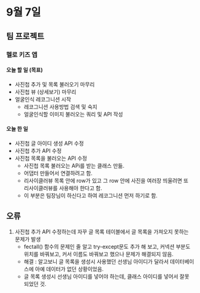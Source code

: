 # 9월 7일

## 팀 프로젝트

### 헬로 키즈 앱

#### 오늘 할 일 (목표)
- 사진첩 추가 및 목록 불러오기 마무리
- 사진첩 뷰 (상세보기) 마무리
- 얼굴인식 레코그니션 시작
  - 레코그니션 사용방법 검색 및 숙지
  - 얼굴인식할 이미지 불러오는 쿼리 및 API 작성





#### 오늘 한 일
- 사진첩 글 아이디 생성 API 수정
- 사진첩 추가 API 수정
- 사진첩 목록을 불러오는 API 수정
  - 사진첩 목록 불러오는 APi를 받는 클래스 만듦.
  - 어댑터 만들어서 연결하려고 함.
  - 리사이클러뷰 목록 안에 row가 있고 그 row 안에 사진을 여러장 띄울려면 또 리사이클러뷰를 사용해야 한다고 함.
  - 이 부분은 팀장님이 하신다고 하여 레코그니션 먼저 하기로 함.






## 오류
1. 사진첩 추가 API 수정하는데 자꾸 글 목록 테이블에서 글 목록을 가져오지 못하는 문제가 발생
   - fectall() 함수의 문제인 줄 알고 try-except문도 추가 해 보고, 커넥션 부분도 위치를 바꿔보고, 커서 이름도 바꿔보고 했으나 문제가 해결되지 않음.
   - 해결 : 알고보니 글 목록을 생성시 사용했던 선생님 아이디가 달라서 데이터베이스에 아예 데이터가 없던 상황이었음. 
   - 글 목록 생성시 선생님 아이디를 넣어야 하는데, 클래스 아이디를 넣어서 잘못 되었던 것.


